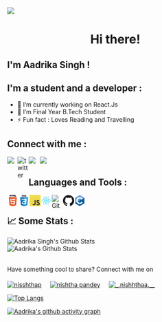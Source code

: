 <img src="https://raw.githubusercontent.com/halfrost/halfrost/master/icons/header_.png"/>

<div align="center">
<h1>Hi there!</h1>
</div>

## I'm Aadrika Singh !

## I'm a student and a developer :

- 🔭 I’m currently working on React.Js
- 🌱 I’m Final Year B.Tech Student
- ⚡ Fun fact : Loves Reading and Travelling

## Connect with me :

<a href="https://www.linkedin.com/in/aadrika-singh-035219205/">
  <img align="left" width="24px" src="https://cdn-icons-png.flaticon.com/512/174/174857.png"  />
</a>

<a href="https://twitter.com/aadrika_singh__" target="_blank"> 
   <img align="left" width="26px" src="https://imgur.com/7ILl180.png" alt="twitter" /> 
</a>

<a href="mailto:aadrika2010018@akgec.ac.in">
  <img align="left" width="26px" src="https://cdn-icons-png.flaticon.com/512/281/281769.png" />
</a>

<a href="https://www.instagram.com/aadrika_singh__/">
  <img align="left" width="26px" src="https://upload.wikimedia.org/wikipedia/commons/thumb/a/a5/Instagram_icon.png/1024px-Instagram_icon.png" />
</a>

<br />

## Languages and Tools :

<img align="left" alt="HTML5" width="26px" src="https://raw.githubusercontent.com/github/explore/80688e429a7d4ef2fca1e82350fe8e3517d3494d/topics/html/html.png" />
<img align="left" alt="CSS3" width="26px" src="https://raw.githubusercontent.com/github/explore/80688e429a7d4ef2fca1e82350fe8e3517d3494d/topics/css/css.png" />
<img align="left" alt="JavaScript" width="26px" src="https://raw.githubusercontent.com/github/explore/80688e429a7d4ef2fca1e82350fe8e3517d3494d/topics/javascript/javascript.png" />
<img align="left" alt="React" width="26px" src="https://raw.githubusercontent.com/github/explore/80688e429a7d4ef2fca1e82350fe8e3517d3494d/topics/react/react.png" />
<img align="left" alt="Git" width="26px" src="https://www.vectorlogo.zone/logos/git-scm/git-scm-icon.svg" />
<img align="left" alt="GitHub" width="26px" src="https://raw.githubusercontent.com/github/explore/78df643247d429f6cc873026c0622819ad797942/topics/github/github.png" />
<img align="left" alt="C" width="26px" src="https://raw.githubusercontent.com/devicons/devicon/master/icons/c/c-original.svg" />

<br />

## 📈 Some Stats :

 <img style="width:48%" alt="Aadrika Singh's Github Stats" src="https://github-readme-stats.vercel.app/api?username=aadrikasingh18&count_private=true&show_icons=true&hide_border=true&theme=react" />

<div style="display: flex,justify-content:space-around width:100%">
  <img style="width:48%" src="https://github-readme-streak-stats.herokuapp.com/?user=aadrikasingh18&show_icons=true&hide_border=true&theme=react" alt="Aadrika's Github Stats" />
</div>

<br />


Have something cool to share? Connect with me on \
\
<a href="https://twitter.com/nisshthap" target="blank"><img align="center" src="https://img.icons8.com/cute-clipart/64/000000/twitter.png" alt="nisshthap" height="50" width="50" /></a> &nbsp;&nbsp;&nbsp;
<a href="https://www.linkedin.com/in/nishtha-pandey-4370251bb/" target="blank"><img align="center" src="https://img.icons8.com/cute-clipart/64/000000/linkedin.png" alt="nishtha pandey" height="50" width="50" /></a>&nbsp;&nbsp;&nbsp;&nbsp;
<a href="https://instagram.com/_.nishhthaa.__/" target="blank"><img align="center" src="https://img.icons8.com/cute-clipart/64/000000/instagram-new.png" alt="_.nishhthaa.__" height="50" width="50" /></a>

[![Top Langs](https://github-readme-stats.vercel.app/api/top-langs/?username=aadrikasingh18&layout=compact&theme=react)](https://github.com/aadrikasingh18/github-readme-stats)

[![Aadrika's github activity graph](https://github-readme-activity-graph.vercel.app/graph?username=aadrikasingh18&theme=react)](https://github.com/aadrikasingh18/github-readme-activity-graph)

[linkedin]: https://www.linkedin.com/in/aadrika-singh-035219205/

[email]: mailto:aadrikas16@gmail.com

